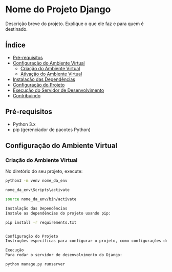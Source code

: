 # Nome do Projeto Django

Descrição breve do projeto. Explique o que ele faz e para quem é destinado.

## Índice

- [Pré-requisitos](#pré-requisitos)
- [Configuração do Ambiente Virtual](#configuração-do-ambiente-virtual)
  - [Criação do Ambiente Virtual](#criação-do-ambiente-virtual)
  - [Ativação do Ambiente Virtual](#ativação-do-ambiente-virtual)
- [Instalação das Dependências](#instalação-das-dependências)
- [Configuração do Projeto](#configuração-do-projeto)
- [Execução do Servidor de Desenvolvimento](#execução-do-servidor-de-desenvolvimento)
- [Contribuindo](#contribuindo)

## Pré-requisitos

- Python 3.x
- pip (gerenciador de pacotes Python)

## Configuração do Ambiente Virtual

### Criação do Ambiente Virtual

No diretório do seu projeto, execute:

```bash
python3 -m venv nome_da_env

nome_da_env\Scripts\activate

source nome_da_env/bin/activate

Instalação das Dependências
Instale as dependências do projeto usando pip:

pip install -r requirements.txt


Configuração do Projeto
Instruções específicas para configurar o projeto, como configurações de banco de dados, variáveis de ambiente, etc.

Execução
Para rodar o servidor de desenvolvimento do Django:

python manage.py runserver


